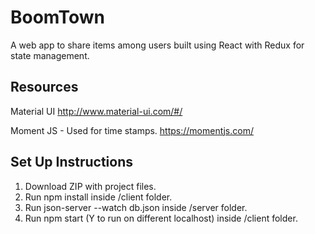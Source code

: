 # BoomTown

A web app to share items among users built using React with Redux for state management. 

## Resources

Material UI
http://www.material-ui.com/#/

Moment JS - Used for time stamps.
https://momentjs.com/

## Set Up Instructions

1. Download ZIP with project files.
2. Run npm install inside /client folder.
3. Run json-server --watch db.json inside /server folder.
4. Run npm start (Y to run on different localhost) inside /client folder.


